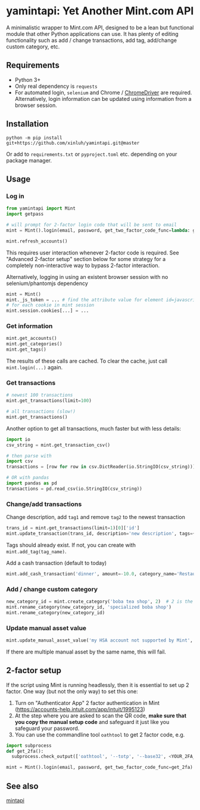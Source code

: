# yamintapi: Yet Another Mint.com API

A minimalistic wrapper to Mint.com API, designed to be a lean but functional module that other Python applications can use. It has plenty of editing functionality such as add / change transactions, add tag, add/change custom category, etc.

## Requirements

- Python 3+
- Only real dependency is `requests`
- For automated login, `selenium` and Chrome / [ChromeDriver](https://chromedriver.chromium.org/) are required. Alternatively, login information can be updated using information from a browser session.

## Installation
```
python -m pip install git+https://github.com/xinluh/yamintapi.git@master
```
Or add to `requirements.txt` or `pyproject.toml` etc. depending on your package manager.

## Usage

### Log in
```python
from yamintapi import Mint
import getpass

# will prompt for 2-factor login code that will be sent to email
mint = Mint().login(email, password, get_two_factor_code_func=lambda: getpass.getpass("Enter 2 factor code sent to your email: "))

mint.refresh_accounts()
```
This requires user interaction whenever 2-factor code is required. See "Advanced 2-factor setup" section below for some strategy for a completely non-interactive way to bypass 2-factor interaction.

Alternatively, logging in using an existent browser session with no selenium/phantomjs dependency
```python
mint = Mint()
mint._js_token = ... # find the attribute value for element id=javascript-user from any page in Mint after logging in
# for each cookie in mint session
mint.session.cookies[...] = ...
```

### Get information
```python
mint.get_accounts()
mint.get_categories()
mint.get_tags()
```
The results of these calls are cached. To clear the cache, just call `mint.login(...)` again.

### Get transactions
```python
# newest 100 transactions
mint.get_transactions(limit=100)

# all transactions (slow!)
mint.get_transactions()
```

Another option to get all transactions, much faster but with less details:
```python
import io
csv_string = mint.get_transaction_csv()

# then parse with
import csv
transactions = [row for row in csv.DictReader(io.StringIO(csv_string))]

# OR with pandas
import pandas as pd
transactions = pd.read_csv(io.StringIO(csv_string))
```

### Change/add transactions
Change description, add `tag1` and remove `tag2` to the newest transaction
```python
trans_id = mint.get_transactions(limit=1)[0]['id']
mint.update_transaction(trans_id, description='new description', tags={'tag1': True, 'tag2: False'})
```
Tags should already exist. If not, you can create with `mint.add_tag(tag_name)`.

Add a cash transaction (default to today)
```python
mint.add_cash_transaction('dinner', amount=-10.0, category_name='Restaurants', tags=['tag1', 'tag2'])
```

### Add / change custom category
```python
new_category_id = mint.create_category('boba tea shop', 2)  # 2 is the category id for the "Food & Dining" category
mint.rename_category(new_category_id, 'specialized boba shop')
mint.rename_category(new_category_id)
```

### Update manual asset value
```python
mint.update_manual_asset_value('my HSA account not supported by Mint', 1000)
```
If there are multiple manual asset by the same name, this will fail.

## 2-factor setup
If the script using Mint is running headlessly, then it is essential to set up 2 factor. One way (but not the only way) to set this one:
1. Turn on "Authenticator App" 2 factor authentication in Mint (https://accounts-help.intuit.com/app/intuit/1995123)
2. At the step where you are asked to scan the QR code, **make sure that you copy the manual setup code** and safeguard it just like you safeguard your password.
3. You can use the commandline tool `oathtool` to get 2 factor code, e.g.
```python
import subprocess
def get_2fa():
  subprocess.check_output(['oathtool', '--totp', '--base32', <YOUR_2FA_SETUP_CODE>])

mint = Mint().login(email, password, get_two_factor_code_func=get_2fa)
```

## See also

[mintapi](https://github.com/mrooney/mintapi)
